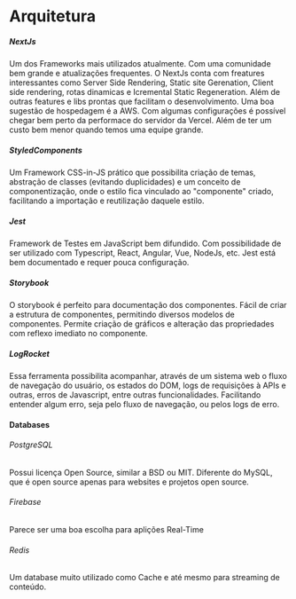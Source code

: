 # Arquitetura

##### NextJs
Um dos Frameworks mais utilizados atualmente. Com uma comunidade bem grande e atualizações frequentes. O NextJs conta com freatures interessantes como Server Side Rendering, Static site Gerenation, Client side rendering, rotas dinamicas e Icremental Static Regeneration. Além de outras features e libs prontas que facilitam o desenvolvimento. Uma boa sugestão de hospedagem é a AWS. Com algumas configurações é possível chegar bem perto da performace do servidor da Vercel. Além de ter um custo bem menor quando temos uma equipe grande.

##### StyledComponents
Um Framework CSS-in-JS prático que possibilita criação de temas, abstração de classes (evitando duplicidades) e um conceito de componentização, onde o estilo fica vinculado ao "componente" criado, facilitando a importação e reutilização daquele estilo.

##### Jest
Framework de Testes em JavaScript bem difundido. Com possibilidade de ser utilizado com Typescript, React, Angular, Vue, NodeJs, etc. Jest está bem documentado e requer pouca configuração.

##### Storybook
O storybook é perfeito para documentação dos componentes. Fácil de criar a estrutura de componentes, permitindo diversos modelos de componentes. Permite criação de gráficos e alteração das propriedades com reflexo imediato no componente.

##### LogRocket
Essa ferramenta possibilita acompanhar, através de um sistema web o fluxo de navegação do usuário, os estados do DOM, logs de requisições à APIs e outras, erros de Javascript, entre outras funcionalidades. Facilitando entender algum erro, seja pelo fluxo de navegação, ou pelos logs de erro.


#### Databases

###### PostgreSQL
Possui licença Open Source, similar a BSD ou MIT. Diferente do MySQL, que é open source apenas para websites e projetos open source.

###### Firebase
Parece ser uma boa escolha para aplições Real-Time

###### Redis
Um database muito utilizado como Cache e até mesmo para streaming de conteúdo.
